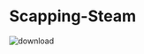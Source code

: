 # Scapping-Steam

![download](https://github.com/fajarathallah/Scapping-Steam/assets/116250526/8481877f-ea21-4748-b178-e6b20112cf46)
